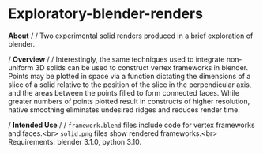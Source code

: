 # Exploratory-blender-renders

**About**
/
/
Two experimental solid renders produced in a brief exploration of blender.

/
**Overview**
/
/
Interestingly, the same techniques used to integrate non-uniform 3D solids can be used to construct vertex frameworks in blender. Points may be plotted in space via a function dictating the dimensions of a slice of a solid relative to the position of the slice in the perpendicular axis, and the areas between the points filled to form connected faces. While greater numbers of points plotted result in constructs of higher resolution, native smoothing eliminates undesired ridges and reduces render time.

/
**Intended Use**
/
/
```framework.blend``` files include code for vertex frameworks and faces.<br\>
```solid.png``` files show rendered frameworks.<br\>
Requirements: blender 3.1.0, python 3.10.
